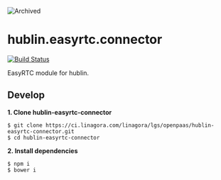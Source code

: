 ![Archived](https://img.shields.io/badge/Current_Status-archived-blue?style=flat)

# hublin.easyrtc.connector

[![Build Status](https://ci.linagora.com/linagora/lgs/openpaas/hublin-easyrtc-connector/badges/master/build.svg)](https://ci.linagora.com/linagora/lgs/openpaas/hublin-easyrtc-connector/)

EasyRTC module for hublin.

## Develop

**1. Clone hublin-easyrtc-connector**

```
$ git clone https://ci.linagora.com/linagora/lgs/openpaas/hublin-easyrtc-connector.git
$ cd hublin-easyrtc-connector
```


**2. Install dependencies**
```
$ npm i
$ bower i
```
